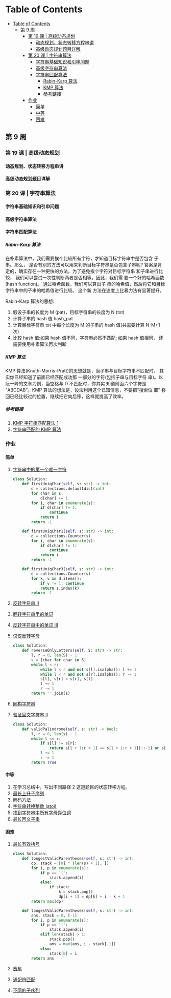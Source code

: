 # Table of Contents

- [Table of Contents](#table-of-contents)
  - [第 9 周](#第-9-周)
    - [第 19 课 | 高级动态规划](#第-19-课--高级动态规划)
      - [动态规划、状态转移方程串讲](#动态规划状态转移方程串讲)
      - [高级动态规划题目详解](#高级动态规划题目详解)
    - [第 20 课 | 字符串算法](#第-20-课--字符串算法)
      - [字符串基础知识和引申问题](#字符串基础知识和引申问题)
      - [高级字符串算法](#高级字符串算法)
      - [字符串匹配算法](#字符串匹配算法)
        - [Rabin-Karp 算法](#rabin-karp-算法)
        - [KMP 算法](#kmp-算法)
        - [参考链接](#参考链接)
    - [作业](#作业)
      - [简单](#简单)
      - [中等](#中等)
      - [困难](#困难)

## 第 9 周

### 第 19 课 | 高级动态规划

#### 动态规划、状态转移方程串讲

#### 高级动态规划题目详解

### 第 20 课 | 字符串算法

#### 字符串基础知识和引申问题

#### 高级字符串算法

#### 字符串匹配算法

##### Rabin-Karp 算法

在朴素算法中，我们需要挨个比较所有字符，才知道目标字符串中是否包含 子串。那么， 是否有别的方法可以用来判断目标字符串是否包含子串呢?
答案是肯定的，确实存在一种更快的方法。为了避免挨个字符对目标字符串 和子串进行比较， 我们可以尝试一次性判断两者是否相等。因此，我们需 要一个好的哈希函数(hash function)。 通过哈希函数，我们可以算出子 串的哈希值，然后将它和目标字符串中的子串的哈希值进行比较。 这个新 方法在速度上比暴力法有显著提升。

Rabin-Karp 算法的思想:

1. 假设子串的长度为 M (pat)，目标字符串的长度为 N (txt)
2. 计算子串的 hash 值 hash_pat
3. 计算目标字符串 txt 中每个长度为 M 的子串的 hash 值(共需要计算 N-M+1 次)
4. 比较 hash 值:如果 hash 值不同，字符串必然不匹配; 如果 hash 值相同， 还需要使用朴素算法再次判断

##### KMP 算法

KMP 算法(Knuth-Morris-Pratt)的思想就是，当子串与目标字符串不匹配时， 其实你已经知道了前面已经匹配成功那 一部分的字符(包括子串与目标字符 串)。以阮一峰的文章为例，当空格与 D 不匹配时，你其实 知道前面六个字符是 “ABCDAB”。KMP 算法的想法是，设法利用这个已知信息，不要把“搜索位
置” 移回已经比较过的位置，继续把它向后移，这样就提高了效率。

##### 参考链接

1. [KMP 字符串匹配算法 1](https://www.bilibili.com/video/av11866460?from=search&seid=17425875345653862171)
2. [字符串匹配的 KMP 算法](http://www.ruanyifeng.com/blog/2013/05/Knuth%E2%80%93Morris%E2%80%93Pratt_algorithm.html)

### 作业

#### 简单

1. [字符串中的第一个唯一字符](https://leetcode-cn.com/problems/first-unique-character-in-a-string/)

   ```Python
   class Solution:
       def firstUniqChar(self, s: str) -> int:
           d = collections.defaultdict(int)
           for char in s:
               d[char] += 1
           for i, char in enumerate(s):
               if d[char] != 1:
                   continue
               return i
           return -1

       def firstUniqChar1(self, s: str) -> int:
           d = collections.Counter(s)
           for i, char in enumerate(s):
               if d[char] != 1:
                   continue
               return i
           return -1

       def firstUniqChar3(self, s: str) -> int:
           d = collections.Counter(s)
           for k, v in d.items():
               if v != 1: continue
               return s.index(k)
           return -1
   ```

2. [反转字符串 II ](https://leetcode-cn.com/problems/reverse-string-ii/)
3. [翻转字符串里的单词](https://leetcode-cn.com/problems/reverse-words-in-a-string/)
4. [反转字符串中的单词 III ](https://leetcode-cn.com/problems/reverse-words-in-a-string-iii/)
5. [仅仅反转字母](https://leetcode-cn.com/problems/reverse-only-letters/)

   ```Python
   class Solution:
       def reverseOnlyLetters(self, S: str) -> str:
           l, r = 0, len(S) - 1
           s = [char for char in S]
           while l < r:
               while l < r and not s[l].isalpha(): l += 1
               while l < r and not s[r].isalpha(): r -= 1
               s[l], s[r] = s[r], s[l]
               l += 1
               r -= 1
           return ''.join(s)
   ```

6. [同构字符串](https://leetcode-cn.com/problems/isomorphic-strings/)
7. [验证回文字符串 Ⅱ](https://leetcode-cn.com/problems/valid-palindrome-ii/)

   ```Python
   class Solution:
       def validPalindrome(self, s: str) -> bool:
           l, r = 0, len(s) - 1
           while l <= r:
               if s[l] != s[r]:
                   return s[l + 1:r + 1] == s[l + 1:r + 1][::-1] or s[l:r] == s[l:r][::-1]
               l += 1
               r -= 1
           return True
   ```

#### 中等

1. 在学习总结中，写出不同路径 2 这道题目的状态转移方程。
2. [最长上升子序列](https://leetcode-cn.com/problems/longest-increasing-subsequence/)
3. [解码方法](https://leetcode-cn.com/problems/decode-ways/)
4. [字符串转换整数 (atoi) ](https://leetcode-cn.com/problems/string-to-integer-atoi/)
5. [找到字符串中所有字母异位词](https://leetcode-cn.com/problems/find-all-anagrams-in-a-string/)
6. [最长回文子串](https://leetcode-cn.com/problems/longest-palindromic-substring/)

#### 困难

1. [最长有效括号](https://leetcode-cn.com/problems/longest-valid-parentheses/)

   ```Python
   class Solution:
       def longestValidParentheses(self, s: str) -> int:
           dp, stack = [0] * (len(s) + 1), []
           for i, p in enumerate(s):
               if p == '(':
                   stack.append(i)
               else:
                   if stack:
                       k = stack.pop()
                       dp[i + 1] = dp[k] + i - k + 1
           return max(dp)

       def longestValidParentheses(self, s: str) -> int:
           ans, stack = 0, [-1]
           for i, p in enumerate(s):
               if p == '(':
                   stack.append(i)
               elif len(stack) > 1:
                   stack.pop()
                   ans = max(ans, i - stack[-1])
               else:
                   stack[0] = i
           return ans
   ```

2. [赛车](https://leetcode-cn.com/problems/race-car/)
3. [通配符匹配](https://leetcode-cn.com/problems/wildcard-matching/)
4. [不同的子序列](https://leetcode-cn.com/problems/distinct-subsequences/)
